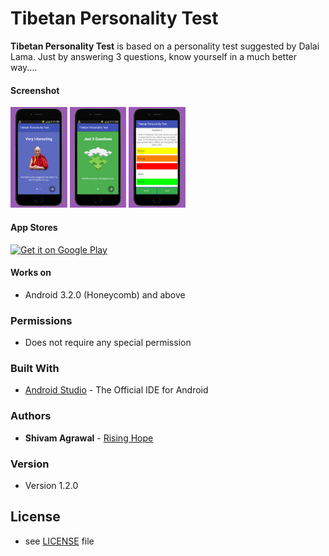 Tibetan Personality Test
======
**Tibetan Personality Test** is based on a personality test suggested by Dalai Lama. Just by answering 3 questions, know yourself in a much better way....

#### Screenshot

<img src="images/screenshot_1.png" width="18%"></img> 
<img src="images/screenshot_2.png" width="18%"></img> 
<img src="images/screenshot_3.png" width="18%"></img>

#### App Stores
<!-- edit this image location -->
[![Get it on Google Play](https://raw.github.com/repat/README-template/master/googleplay.png)](https://play.google.com/store/apps/details?id=com.tree.test.tibetan)

#### Works on
* Android 3.2.0 (Honeycomb) and above

### Permissions
* Does not require any special permission

### Built With

* [Android Studio](https://developer.android.com/studio/index.html) - The Official IDE for Android

### Authors

* **Shivam Agrawal** - [Rising Hope](http://risinghopeapps.weebly.com/)

### Version 
* Version 1.2.0

## License 
* see [LICENSE](/LICENSE) file
